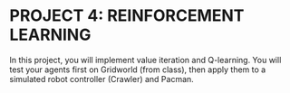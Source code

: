# PROJECT 4: REINFORCEMENT LEARNING

In this project, you will implement value iteration and Q-learning. You will test your agents first on Gridworld (from class), then apply them to a simulated robot controller (Crawler) and Pacman.
